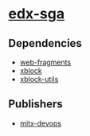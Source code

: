 # [edx-sga](https://pypi.org/project/edx-sga)

## Dependencies
- [web-fragments](packages/w/web-fragments.md)
- [xblock](packages/x/xblock.md)
- [xblock-utils](packages/x/xblock-utils.md)



## Publishers
- [mitx-devops](https://pypi.org/user/mitx-devops)

